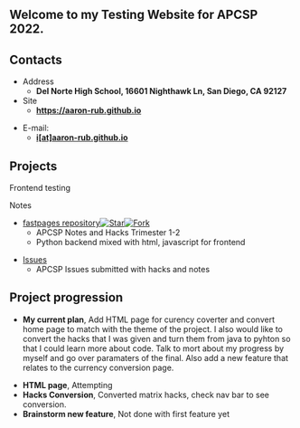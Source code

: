 ## Welcome to my Testing Website for APCSP 2022.

<!-- .slide -->

## Contacts

- Address
  - **Del Norte High School, 16601 Nighthawk Ln, San Diego, CA 92127**
- Site
  - **<https://aaron-rub.github.io>**

<!-- .slide vertical=true -->


- E-mail:
  - **[i[at]aaron-rub.github.io](mailto:aaronr06138@gmail.com)**

<!-- .slide -->

## Projects
Frontend testing

Notes

<!-- .slide vertical=true -->

- [fastpages repository](https://github.com/aaron-rub/FP)[![Star](https://img.shields.io/github/stars/zenxha/kpop.svg)](https://github.com/zenxha/kpop)[![Fork](https://img.shields.io/github/forks/zenxha/kpop.svg)](https://github.com/zenxha/kpop/fork)
  - APCSP Notes and Hacks Trimester 1-2
  - Python backend mixed with html, javascript for frontend

<!-- .slide vertical=true -->

- [Issues](https://github.com/aaron-rub/FP/issues)
  - APCSP Issues submitted with hacks and notes

<!-- .slide -->

## Project progression

<!-- .slide vertical=true -->

- **My current plan**, Add HTML page for curency coverter and convert home page to match with the theme of the project. I also would like to convert the hacks that I was given and turn them from java to pyhton so that I could learn more about code. Talk to mort about my progress by myself and go over paramaters of the final. Also add a new feature that relates to the currency conversion page.

<!-- .slide vertical=true -->

- **HTML page**, Attempting
- **Hacks Conversion**, Converted matrix hacks, check nav bar to see conversion.
- **Brainstorm new feature**, Not done with first feature yet
